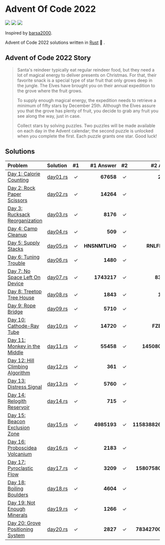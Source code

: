 # Advent Of Code 2022

![](https://img.shields.io/badge/day%20📅-20-blue)
![](https://img.shields.io/badge/stars%20⭐-38-yellow)
![](https://img.shields.io/badge/days%20completed-19-red)

Inspired by [barsa2000](https://github.com/barsa2000/AOC2022).

Advent of Code 2022 solutions written in [Rust](https://www.rust-lang.org/) :crab: .

## Advent of Code 2022 Story

> Santa's reindeer typically eat regular reindeer food, but they need a lot of magical energy to deliver presents on Christmas. For that, their favorite snack is a special type of star fruit that only grows deep in the jungle. The Elves have brought you on their annual expedition to the grove where the fruit grows.
>
> To supply enough magical energy, the expedition needs to retrieve a minimum of fifty stars by December 25th. Although the Elves assure you that the grove has plenty of fruit, you decide to grab any fruit you see along the way, just in case.
>
> Collect stars by solving puzzles. Two puzzles will be made available on each day in the Advent calendar; the second puzzle is unlocked when you complete the first. Each puzzle grants one star. Good luck!

## Solutions

| Problem                                                                  | Solution                 |  #1   |     #1 Answer |  #2   |          #2 Answer |
| :----------------------------------------------------------------------- | :----------------------- | :---: | ------------: | :---: | -----------------: |
| [Day 1: Calorie Counting](https://adventofcode.com/2022/day/1)           | [day01.rs](src/day01.rs) |   ✓   |     **67658** |   ✓   |         **200158** |
| [Day 2: Rock Paper Scissors](https://adventofcode.com/2022/day/2)        | [day02.rs](src/day02.rs) |   ✓   |     **14264** |   ✓   |          **12382** |
| [Day 3: Rucksack Reorganization](https://adventofcode.com/2022/day/3)    | [day03.rs](src/day03.rs) |   ✓   |      **8176** |   ✓   |           **2689** |
| [Day 4: Camp Cleanup](https://adventofcode.com/2022/day/4)               | [day04.rs](src/day04.rs) |   ✓   |       **509** |   ✓   |            **870** |
| [Day 5: Supply Stacks](https://adventofcode.com/2022/day/5)              | [day05.rs](src/day05.rs) |   ✓   | **HNSNMTLHQ** |   ✓   |      **RNLFDJMCT** |
| [Day 6: Tuning Trouble](https://adventofcode.com/2022/day/6)             | [day06.rs](src/day06.rs) |   ✓   |      **1480** |   ✓   |           **2746** |
| [Day 7: No Space Left On Device](https://adventofcode.com/2022/day/7)    | [day07.rs](src/day07.rs) |   ✓   |   **1743217** |   ✓   |        **8319096** |
| [Day 8: Treetop Tree House](https://adventofcode.com/2022/day/8)         | [day08.rs](src/day08.rs) |   ✓   |      **1843** |   ✓   |         **180000** |
| [Day 9: Rope Bridge](https://adventofcode.com/2022/day/9)                | [day09.rs](src/day09.rs) |   ✓   |      **5710** |   ✓   |           **2259** |
| [Day 10: Cathode-Ray Tube](https://adventofcode.com/2022/day/10)         | [day10.rs](src/day10.rs) |   ✓   |     **14720** |   ✓   |       **FZBPBFZF** |
| [Day 11: Monkey in the Middle](https://adventofcode.com/2022/day/11)     | [day11.rs](src/day11.rs) |   ✓   |     **55458** |   ✓   |    **14508081294** |
| [Day 12: Hill Climbing Algorithm](https://adventofcode.com/2022/day/12)  | [day12.rs](src/day12.rs) |   ✓   |       **361** |   ✓   |            **354** |
| [Day 13: Distress Signal](https://adventofcode.com/2022/day/13)          | [day13.rs](src/day13.rs) |   ✓   |      **5760** |   ✓   |          **26670** |
| [Day 14: Relogith Reservoir](https://adventofcode.com/2022/day/14)       | [day14.rs](src/day14.rs) |   ✓   |       **715** |   ✓   |          **25248** |
| [Day 15: Beacon Exclusion Zone](https://adventofcode.com/2022/day/15)    | [day15.rs](src/day15.rs) |   ✓   |   **4985193** |   ✓   | **11583882601918** |
| [Day 16: Proboscidea Volcanium](https://adventofcode.com/2022/day/16)    | [day16.rs](src/day16.rs) |   ✓   |      **2183** |   ✓   |           **2911** |
| [Day 17: Pyroclastic Flow](https://adventofcode.com/2022/day/17)         | [day17.rs](src/day17.rs) |   ✓   |      **3209** |   ✓   |  **1580758017509** |
| [Day 18: Boiling Boulders](https://adventofcode.com/2022/day/18)         | [day18.rs](src/day18.rs) |   ✓   |      **4604** |   ✓   |           **2604** |
| [Day 19: Not Enough Minerals](https://adventofcode.com/2022/day/19)      | [day19.rs](src/day19.rs) |   ✓   |      **1266** |   ✓   |           **5800** |
| [Day 20: Grove Positioning System](https://adventofcode.com/2022/day/20) | [day20.rs](src/day20.rs) |   ✓   |      **2827** |   ✓   |  **7834270093909** |